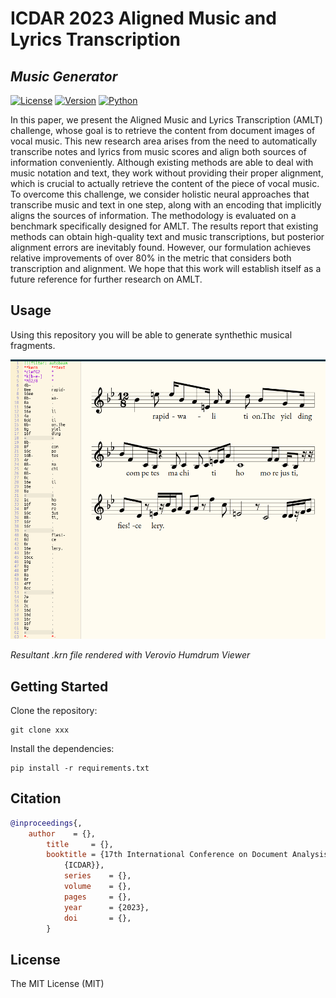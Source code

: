 # ICDAR 2023 Aligned Music and Lyrics Transcription
## _Music Generator_

[![License](https://img.shields.io/static/v1?label=License&message=MIT&color=blue)]() [![Version](https://img.shields.io/static/v1?label=Version&message=1.0&color=)]() [![Python](https://img.shields.io/static/v1?label=Python&message=3.8.10&color=blue)]()

In this paper, we present the Aligned Music and Lyrics Transcription (AMLT) challenge, whose goal is to retrieve the content from document images of vocal music. This new research area arises from the need to automatically transcribe notes and lyrics from music scores and align both sources of information conveniently. Although existing methods are able to deal with music notation and text, they work without providing their proper alignment, which is crucial to actually retrieve the content of the piece of vocal music. To overcome this challenge, we consider holistic neural approaches that transcribe music and text in one step, along with an encoding that implicitly aligns the sources of information. The methodology is evaluated on a benchmark specifically designed for AMLT. The results report that existing methods can obtain high-quality text and music transcriptions, but posterior alignment errors are inevitably found. However, our formulation achieves relative improvements of over 80% in the metric that considers both transcription and alignment. We hope that this work will establish itself as a future reference for further research on AMLT.

## Usage
Using this repository you will be able to generate synthethic musical fragments.

![generated_krn](https://github.com/JuanCarlosMartinezSevilla/ICDAR-23-AMLT-Music-Generator/blob/main/examples/exampleCombined.png)

_Resultant .krn file rendered with Verovio Humdrum Viewer_

## Getting Started
Clone the repository:

```
git clone xxx
```

Install the dependencies:

```
pip install -r requirements.txt
```

## Citation
```bibtex
@inproceedings{,
    author    = {},
        title     = {},
        booktitle = {17th International Conference on Document Analysis and Recognition,
            {ICDAR}},
            series    = {},
            volume    = {},
            pages     = {},
            year      = {2023},
            doi       = {},
        }
```

## License

The MIT License (MIT)
